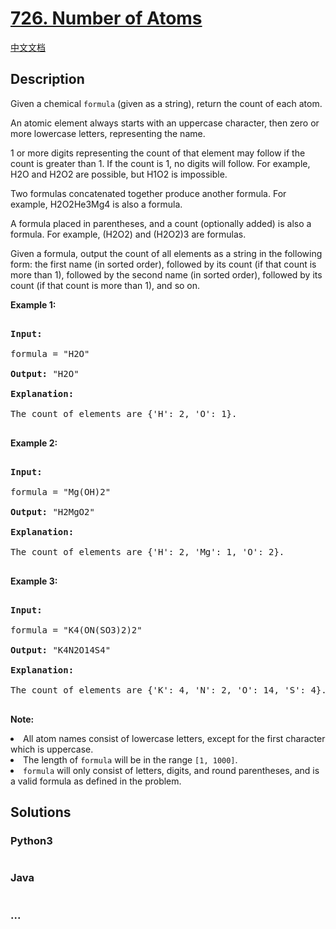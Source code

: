 # [726. Number of Atoms](https://leetcode.com/problems/number-of-atoms)

[中文文档](/solution/0700-0799/0726.Number%20of%20Atoms/README.md)

## Description
<p>Given a chemical <code>formula</code> (given as a string), return the count of each atom.

</p><p>

An atomic element always starts with an uppercase character, then zero or more lowercase letters, representing the name.

</p><p>

1 or more digits representing the count of that element may follow if the count is greater than 1.  If the count is 1, no digits will follow.  For example, H2O and H2O2 are possible, but H1O2 is impossible.

</p><p>

Two formulas concatenated together produce another formula.  For example, H2O2He3Mg4 is also a formula.  

</p><p>

A formula placed in parentheses, and a count (optionally added) is also a formula.  For example, (H2O2) and (H2O2)3 are formulas.

</p><p>

Given a formula, output the count of all elements as a string in the following form: the first name (in sorted order), followed by its count (if that count is more than 1), followed by the second name (in sorted order), followed by its count (if that count is more than 1), and so on.</p>



<p><b>Example 1:</b><br />

<pre>

<b>Input:</b> 

formula = "H2O"

<b>Output:</b> "H2O"

<b>Explanation:</b> 

The count of elements are {'H': 2, 'O': 1}.

</pre>

</p>



<p><b>Example 2:</b><br />

<pre>

<b>Input:</b> 

formula = "Mg(OH)2"

<b>Output:</b> "H2MgO2"

<b>Explanation:</b> 

The count of elements are {'H': 2, 'Mg': 1, 'O': 2}.

</pre>

</p>



<p><b>Example 3:</b><br />

<pre>

<b>Input:</b> 

formula = "K4(ON(SO3)2)2"

<b>Output:</b> "K4N2O14S4"

<b>Explanation:</b> 

The count of elements are {'K': 4, 'N': 2, 'O': 14, 'S': 4}.

</pre>

</p>



<p><b>Note:</b>

<li>All atom names consist of lowercase letters, except for the first character which is uppercase.</li>

<li>The length of <code>formula</code> will be in the range <code>[1, 1000]</code>.</li>

<li><code>formula</code> will only consist of letters, digits, and round parentheses, and is a valid formula as defined in the problem.</li>

</p>


## Solutions


<!-- tabs:start -->

### **Python3**

```python

```

### **Java**

```java

```

### **...**
```

```

<!-- tabs:end -->